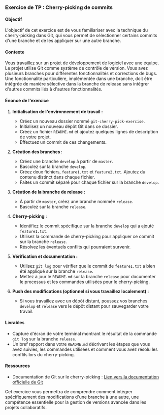 ### Exercice de TP : Cherry-picking de commits

#### Objectif
L'objectif de cet exercice est de vous familiariser avec la technique du cherry-picking dans Git, qui vous permet de sélectionner certains commits d'une branche et de les appliquer sur une autre branche.

#### Contexte
Vous travaillez sur un projet de développement de logiciel avec une équipe. Le projet utilise Git comme système de contrôle de version. Vous avez plusieurs branches pour différentes fonctionnalités et corrections de bugs. Une fonctionnalité particulière, implémentée dans une branche, doit être intégrée de manière sélective dans la branche de release sans intégrer d'autres commits liés à d'autres fonctionnalités.

#### Énoncé de l'exercice
1. **Initialisation de l'environnement de travail :**
   - Créez un nouveau dossier nommé `git-cherry-pick-exercise`.
   - Initialisez un nouveau dépôt Git dans ce dossier.
   - Créez un fichier `README.md` et ajoutez quelques lignes de description de votre projet.
   - Effectuez un commit de ces changements.

2. **Création des branches :**
   - Créez une branche `develop` à partir de `master`.
   - Basculez sur la branche `develop`.
   - Créez deux fichiers, `feature1.txt` et `feature2.txt`. Ajoutez du contenu distinct dans chaque fichier.
   - Faites un commit séparé pour chaque fichier sur la branche `develop`.

3. **Création de la branche de release :**
   - À partir de `master`, créez une branche nommée `release`.
   - Basculez sur la branche `release`.

4. **Cherry-picking :**
   - Identifiez le commit spécifique sur la branche `develop` qui a ajouté `feature1.txt`.
   - Utilisez la commande de cherry-picking pour appliquer ce commit sur la branche `release`.
   - Résolvez les éventuels conflits qui pourraient survenir.

5. **Vérification et documentation :**
   - Utilisez `git log` pour vérifier que le commit de `feature1.txt` a bien été appliqué sur la branche `release`.
   - Mettez à jour le `README.md` sur la branche `release` pour documenter le processus et les commandes utilisées pour le cherry-picking.

6. **Push des modifications (optionnel si vous travaillez localement) :**
   - Si vous travaillez avec un dépôt distant, poussez vos branches `develop` et `release` vers le dépôt distant pour sauvegarder votre travail.

#### Livrables
- Capture d'écran de votre terminal montrant le résultat de la commande `git log` sur la branche `release`.
- Un bref rapport dans votre `README.md` décrivant les étapes que vous avez suivies, les commandes utilisées et comment vous avez résolu les conflits lors du cherry-picking.

#### Ressources
- Documentation de Git sur le cherry-picking : [Lien vers la documentation officielle de Git](https://git-scm.com/docs/git-cherry-pick)

Cet exercice vous permettra de comprendre comment intégrer spécifiquement des modifications d'une branche à une autre, une compétence essentielle pour la gestion de versions avancée dans les projets collaboratifs.